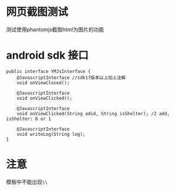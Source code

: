 # 网页截图测试
测试使用phantomjs截取html为图片的功能

# android sdk 接口
```
public interface YMJsInterface {
    @JavascriptInterface //sdk17版本以上加上注解
    void onViewClosed();

    @JavascriptInterface
    void onViewClicked();

    @JavascriptInterface
    void onViewClicked(String adid, String isShelter); /2 add, isShelter: 0 or 1

    @JavascriptInterface
    void writeLog(String log);
}
```

# 注意
模板中不能出现```\\```